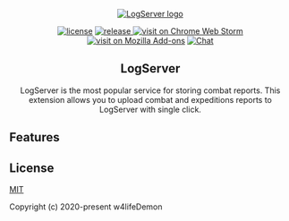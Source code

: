 <p align="center"><a href="https://logserver.net/">
  <img alt="LogServer logo" src="https://logserver.net/plugin/images/icon128.png"></a>
</p>
<p align="center">
  <a href="#"><img alt="license" src="https://img.shields.io/github/license/w4lifeDemon/LogServer-extension"></a>
  <a href="https://github.com/w4lifeDemon/LogServer-extension/releases">
    <img alt="release" src="https://img.shields.io/github/release-date/w4lifeDemon/LogServer-extension">
  </a>
  <a href="#"><img alt="visit on Chrome Web Storm"
                   src="https://img.shields.io/chrome-web-store/v/khblobnbnpimkhahbjcejkbdbcekhojl">
  </a>
  <a href="#"><img src="https://img.shields.io/amo/v/LogServer" alt="visit on Mozilla Add-ons"></a>
  <a href="https://discord.gg/6WubCRw">
    <img alt="Chat" src="https://img.shields.io/badge/chat-on%20discord-7289da.svg?sanitize=true">
  </a>
</p>
<h2 align="center">LogServer</h2>
<p align="center">
LogServer is the most popular service for storing combat reports. This extension allows you to upload combat and 
 expeditions reports to LogServer with single click. 
</p>

## Features

## License

[MIT](http://opensource.org/licenses/MIT)

Copyright (c) 2020-present w4lifeDemon